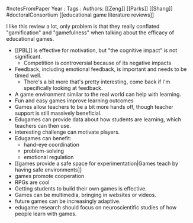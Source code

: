 #notesFromPaper
Year   :
Tags   :
Authors: [[Zeng]] [[Parks]] [[Shang]]
#doctoralConsortium [[educational game literature reviews]]

I like this review a lot, only problem is that they really conflated "gamification" and "gamefulness" when talking about the efficacy of educational games.

 - [[PBL]] is effective for motivation, but "the cognitive impact" is not significant.
   - Competition is controversial because of its negative impacts
 - Feedback, including emotional feedback, is important and needs to be timed well.
   - There's a bit more that's pretty interesting, come back if I'm specifically looking at feedback.
 - A game environment similar to the real world can help with learning.
 - Fun and easy games improve learning outcomes
 - Games allow teachers to be a bit more hands off, though teacher support is still massively beneficial.
 - Edugames can provide data about how students are learning, which teachers can then use.
 - interesting challenge can motivate players.
 - Edugames can benefit:
   - hand-eye coordination
   - problem-solving
   - emotional regulation
 - [[games provide a safe space for experimentation|Games teach by having safe environments]]
 - games promote cooperation
 - RPGs are cool
 - Getting students to build their own games is effective.
 - Games can be multimedia, bringing in websites or videos.
 - future games can be increasingly adaptive.
 - edugame research should focus on neuroscientific studies of how people learn with games.
